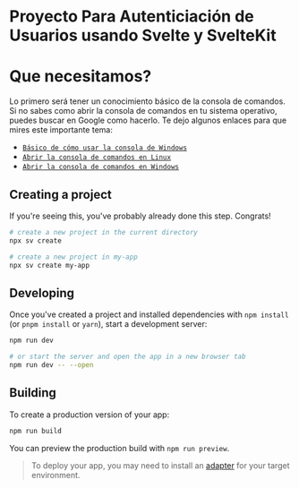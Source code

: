 # Proyecto Para Autenticiación de Usuarios usando Svelte y SvelteKit

# Que necesitamos?

Lo primero será tener un conocimiento básico de la consola de comandos. Si no sabes como abrir la consola de comandos en tu sistema operativo, puedes buscar en Google como hacerlo. Te dejo algunos enlaces para que mires este importante tema:

- [`Básico de cómo usar la consola de Windows`](https://www.youtube.com/watch?v=W6434nulBu8)
- [`Abrir la consola de comandos en Linux`](https://www.redeszone.net/tutoriales/sistemas-operativos/como-abrir-consola-comandos-linux/)
- [`Abrir la consola de comandos en Windows`](https://www.profesionalreview.com/2019/01/06/como-abrir-la-consola-de-comandos-en-windows-10/)


## Creating a project

If you're seeing this, you've probably already done this step. Congrats!

```bash
# create a new project in the current directory
npx sv create

# create a new project in my-app
npx sv create my-app
```

## Developing

Once you've created a project and installed dependencies with `npm install` (or `pnpm install` or `yarn`), start a development server:

```bash
npm run dev

# or start the server and open the app in a new browser tab
npm run dev -- --open
```

## Building

To create a production version of your app:

```bash
npm run build
```

You can preview the production build with `npm run preview`.

> To deploy your app, you may need to install an [adapter](https://svelte.dev/docs/kit/adapters) for your target environment.

